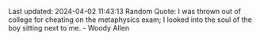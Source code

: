 Last updated: 2024-04-02 11:43:13
Random Quote: I was thrown out of college for cheating on the metaphysics exam; I looked into the soul of the boy sitting next to me. - Woody Allen